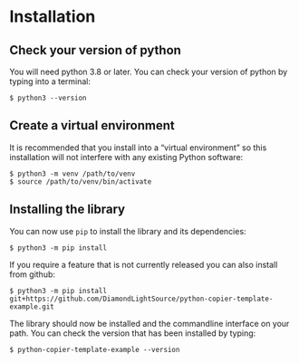 # Installation

## Check your version of python

You will need python 3.8 or later. You can check your version of python by
typing into a terminal:

```
$ python3 --version
```

## Create a virtual environment

It is recommended that you install into a “virtual environment” so this
installation will not interfere with any existing Python software:

```
$ python3 -m venv /path/to/venv
$ source /path/to/venv/bin/activate
```

## Installing the library

You can now use `pip` to install the library and its dependencies:

```
$ python3 -m pip install 
```

If you require a feature that is not currently released you can also install
from github:

```
$ python3 -m pip install git+https://github.com/DiamondLightSource/python-copier-template-example.git
```

The library should now be installed and the commandline interface on your path.
You can check the version that has been installed by typing:

```
$ python-copier-template-example --version
```
